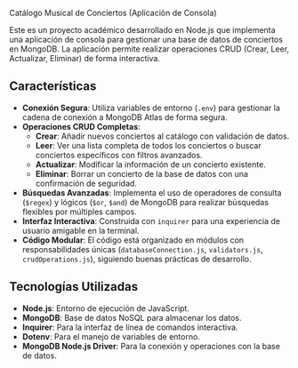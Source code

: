 Catálogo Musical de Conciertos (Aplicación de Consola)

Este es un proyecto académico desarrollado en Node.js que implementa una aplicación de consola para gestionar una base de datos de conciertos en MongoDB. 
La aplicación permite realizar operaciones CRUD (Crear, Leer, Actualizar, Eliminar) de forma interactiva.

## Características

* **Conexión Segura**: Utiliza variables de entorno (`.env`) para gestionar la cadena de conexión a MongoDB Atlas de forma segura.
* **Operaciones CRUD Completas**:
    * **Crear**: Añadir nuevos conciertos al catálogo con validación de datos.
    * **Leer**: Ver una lista completa de todos los conciertos o buscar conciertos específicos con filtros avanzados.
    * **Actualizar**: Modificar la información de un concierto existente.
    * **Eliminar**: Borrar un concierto de la base de datos con una confirmación de seguridad.
* **Búsquedas Avanzadas**: Implementa el uso de operadores de consulta (`$regex`) y lógicos (`$or`, `$and`) de MongoDB para realizar búsquedas flexibles por múltiples campos.
* **Interfaz Interactiva**: Construida con `inquirer` para una experiencia de usuario amigable en la terminal.
* **Código Modular**: El código está organizado en módulos con responsabilidades únicas (`databaseConnection.js`, `validators.js`, `crudOperations.js`), siguiendo buenas prácticas de desarrollo.

## Tecnologías Utilizadas

* **Node.js**: Entorno de ejecución de JavaScript.
* **MongoDB**: Base de datos NoSQL para almacenar los datos.
* **Inquirer**: Para la interfaz de línea de comandos interactiva.
* **Dotenv**: Para el manejo de variables de entorno.
* **MongoDB Node.js Driver**: Para la conexión y operaciones con la base de datos.
